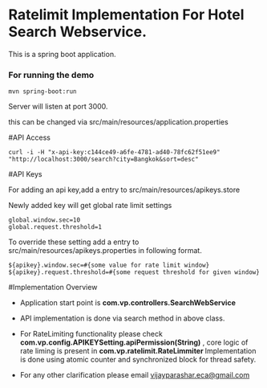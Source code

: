 # Ratelimit Implementation For Hotel Search Webservice.

This is a spring boot application.

<h3>For running the demo</h3>   

	mvn spring-boot:run

Server will listen at port 3000.

this can be changed via src/main/resources/application.properties

#API Access

	curl -i -H "x-api-key:c144ce49-a6fe-4781-ad40-78fc62f51ee9" "http://localhost:3000/search?city=Bangkok&sort=desc"

#API Keys

For adding an api key,add a entry to src/main/resources/apikeys.store

Newly added key will get global rate limit settings 

	global.window.sec=10
	global.request.threshold=1

To override these setting add a entry to src/main/resources/apikeys.properties in following format.

	${apikey}.window.sec=#{some value for rate limit window}
	${apikey}.request.threshold=#{some request threshold for given window}
	
	
#Implementation Overview

* Application start point is <strong>com.vp.controllers.SearchWebService</strong>

* API implementation is done via search method in above class.
 
* For RateLimiting functionality please check <strong>com.vp.config.APIKEYSetting.apiPermission(String)</strong> , core logic of rate liming is present in <strong>com.vp.ratelimit.RateLimmiter </strong> Implementation is done using atomic counter and synchronized block for thread safety.

* For any other clarification please email vijayparashar.eca@gmail.com
 


